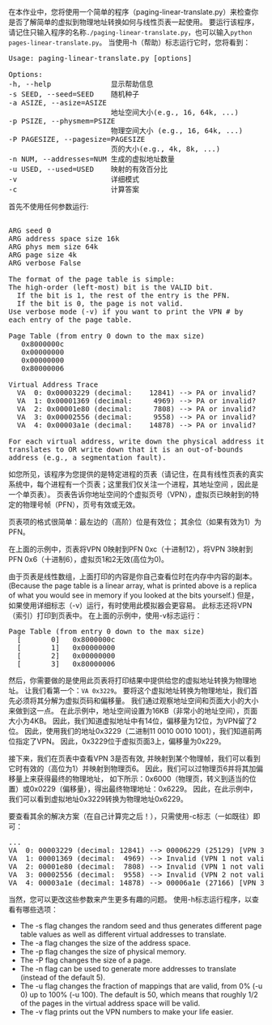 在本作业中，您将使用一个简单的程序（paging-linear-translate.py）来检查你是否了解简单的虚拟到物理地址转换如何与线性页表一起使用。 
要运行该程序，请记住只输入程序的名称`./paging-linear-translate.py`，也可以输入`python pages-linear-translate.py`。 
当使用-h（帮助）标志运行它时，您将看到：

<pre>
Usage: paging-linear-translate.py [options]

Options:
-h, --help              显示帮助信息
-s SEED, --seed=SEED    随机种子
-a ASIZE, --asize=ASIZE 
                        地址空间大小(e.g., 16, 64k, ...)
-p PSIZE, --physmem=PSIZE
                        物理空间大小 (e.g., 16, 64k, ...)
-P PAGESIZE, --pagesize=PAGESIZE
                        页的大小(e.g., 4k, 8k, ...)
-n NUM, --addresses=NUM 生成的虚拟地址数量
-u USED, --used=USED    映射的有效百分比
-v                      详细模式
-c                      计算答案
</pre>


首先不使用任何参数运行:

<pre>

ARG seed 0
ARG address space size 16k
ARG phys mem size 64k
ARG page size 4k
ARG verbose False

The format of the page table is simple:
The high-order (left-most) bit is the VALID bit.
  If the bit is 1, the rest of the entry is the PFN.
  If the bit is 0, the page is not valid.
Use verbose mode (-v) if you want to print the VPN # by
each entry of the page table.

Page Table (from entry 0 down to the max size)
   0x8000000c
   0x00000000
   0x00000000
   0x80000006

Virtual Address Trace
  VA  0: 0x00003229 (decimal:    12841) --> PA or invalid?
  VA  1: 0x00001369 (decimal:     4969) --> PA or invalid?
  VA  2: 0x00001e80 (decimal:     7808) --> PA or invalid?
  VA  3: 0x00002556 (decimal:     9558) --> PA or invalid?
  VA  4: 0x00003a1e (decimal:    14878) --> PA or invalid?

For each virtual address, write down the physical address it 
translates to OR write down that it is an out-of-bounds 
address (e.g., a segmentation fault).
</pre>



如您所见，该程序为您提供的是特定进程的页表（请记住，在具有线性页表的真实系统中，每个进程有一个页表；这里我们仅关注一个进程，其地址空间 ，因此是一个单页表）。 
页表告诉你地址空间的个虚拟页号（VPN），虚拟页已映射到的特定的物理号帧（PFN），页号有效或无效。

页表项的格式很简单：最左边的（高阶）位是有效位； 其余位（如果有效为1）为PFN。

在上面的示例中，页表将VPN 0映射到PFN 0xc（十进制12），将VPN 3映射到PFN 0x6（十进制6），虚拟页1和2无效(高位为0)。

由于页表是线性数组，上面打印的内容是你自己查看位时在内存中内容的副本。 
(Because the page table is a linear array, what is printed above is a replica of what you would see in memory if you looked at the bits yourself.)
但是，如果使用详细标志（-v）运行，有时使用此模拟器会更容易。 
此标志还将VPN（索引）打印到页表中。 在上面的示例中，使用-v标志运行：

<pre>
Page Table (from entry 0 down to the max size)
  [       0]   0x8000000c
  [       1]   0x00000000
  [       2]   0x00000000
  [       3]   0x80000006
</pre>

然后，你需要做的是使用此页表将打印结果中提供给您的虚拟地址转换为物理地址。
让我们看第一个：`VA 0x3229`。 要将这个虚拟地址转换为物理地址，我们首先必须将其分解为虚拟页码和偏移量。
我们通过观察地址空间和页面大小的大小来做到这一点。 
在此示例中，地址空间设置为16KB（非常小的地址空间），页面大小为4KB。
因此，我们知道虚拟地址中有14位，偏移量为12位，为VPN留了2位。 
因此，使用我们的地址0x3229（二进制11 0010 0010 1001），我们知道前两位指定了VPN。
因此，0x3229位于虚拟页面3上，偏移量为0x229。

接下来，我们在页表中查看VPN 3是否有效, 并映射到某个物理帧，我们可以看到它时有效的（高位为1）并映射到物理页6。
因此，我们可以过物理页6并将其加偏移量上来获得最终的物理地址，
如下所示：0x6000（物理页，转义到适当的位置）或0x0229（偏移量），得出最终物理地址：0x6229。 
因此，在此示例中，我们可以看到虚拟地址0x3229转换为物理地址0x6229。

要查看其余的解决方案（在自己计算完之后！），只需使用-c标志（一如既往）即可：

<pre>
...
VA  0: 00003229 (decimal: 12841) --> 00006229 (25129) [VPN 3]
VA  1: 00001369 (decimal:  4969) --> Invalid (VPN 1 not valid)
VA  2: 00001e80 (decimal:  7808) --> Invalid (VPN 1 not valid)
VA  3: 00002556 (decimal:  9558) --> Invalid (VPN 2 not valid)
VA  4: 00003a1e (decimal: 14878) --> 00006a1e (27166) [VPN 3]
</pre>

当然，您可以更改这些参数来产生更多有趣的问题。 使用-h标志运行程序，以查看有哪些选项：


- The -s flag changes the random seed and thus generates different
  page table values as well as different virtual addresses to translate.
- The -a flag changes the size of the address space.
- The -p flag changes the size of physical memory.
- The -P flag changes the size of a page.
- The -n flag can be used to generate more addresses to translate
  (instead of the default 5).
- The -u flag changes the fraction of mappings that are valid, from
  0% (-u 0) up to 100% (-u 100). The default is 50, which means
  that roughly 1/2 of the pages in the virtual address space will be valid.
- The -v flag prints out the VPN numbers to make your life easier.



